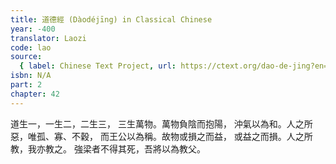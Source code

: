 ```yaml
---
title: 道德經 (Dàodéjīng) in Classical Chinese
year: -400
translator: Laozi
code: lao
source:
  { label: Chinese Text Project, url: https://ctext.org/dao-de-jing?en=off }
isbn: N/A
part: 2
chapter: 42
---
```


道生一，一生二，二生三，
三生萬物。萬物負陰而抱陽，
沖氣以為和。人之所惡，唯孤、寡、不穀，
而王公以為稱。故物或損之而益，
或益之而損。人之所教，我亦教之。
強梁者不得其死，吾將以為教父。
